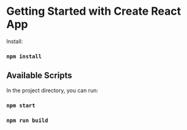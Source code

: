 # Getting Started with Create React App

Install:
### `npm install`

## Available Scripts

In the project directory, you can run:

### `npm start`
### `npm run build`
